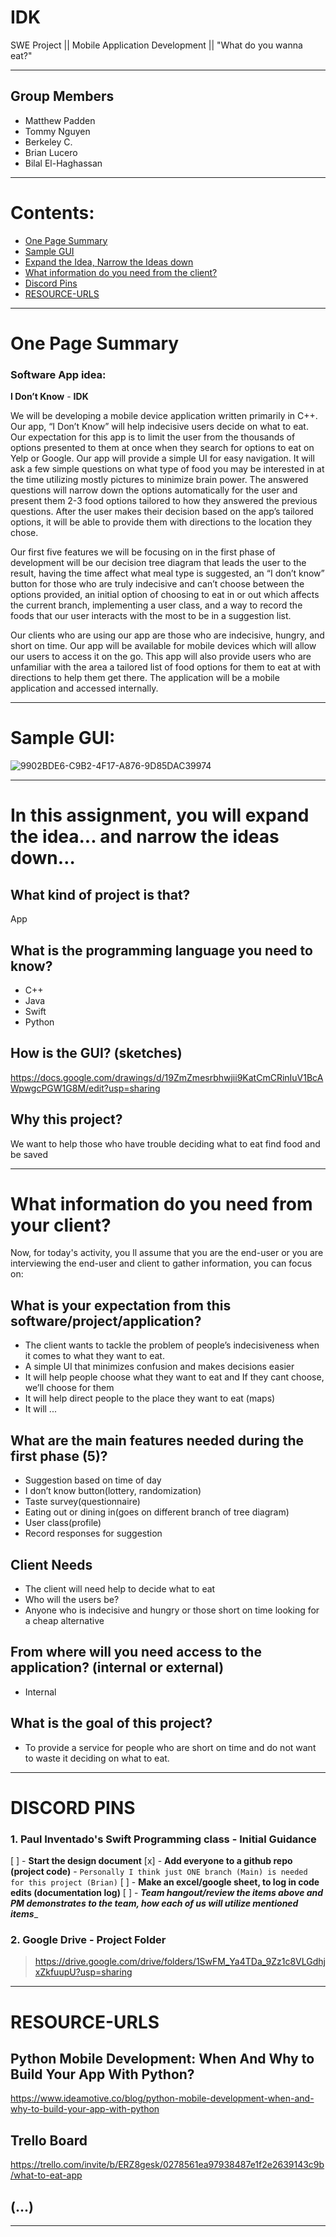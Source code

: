 # IDK
SWE Project || Mobile Application Development || "What do you wanna eat?"

-----------------------------------

## Group Members
- Matthew Padden
- Tommy Nguyen
- Berkeley C. 
- Brian Lucero
- Bilal El-Haghassan

-----------------------------------

# Contents:

- [One Page Summary](https://github.com/13rianlucero/IDK/blob/main/README.md#one-page-summary)
- [Sample GUI](https://github.com/13rianlucero/IDK/blob/main/README.md#sample-gui)
- [Expand the Idea, Narrow the Ideas down](https://github.com/13rianlucero/IDK/blob/main/README.md#in-this-assignment-you-will-expand-the-idea-and-narrow-the-ideas-down)
- [What information do you need from the client?](https://github.com/13rianlucero/IDK/blob/main/README.md#what-information-do-you-need-from-your-client)
- [Discord Pins](https://github.com/13rianlucero/IDK/blob/main/README.md#discord-pins)
- [RESOURCE-URLS](https://github.com/13rianlucero/IDK/blob/main/README.md#resource-urls)

-----------------------------------

# One Page Summary

### Software App idea:
**I Don’t Know** - **IDK**

   We will be developing a mobile device application written primarily in C++. Our app, “I Don’t Know” will help indecisive users decide on what to eat.  Our expectation for this app is to limit the user from the thousands of options presented to them at once when they search for options to eat on Yelp or Google. Our app will provide a simple UI for easy navigation. It will ask a few simple questions on what type of food you may be interested in at the time utilizing mostly pictures to minimize brain power. The answered questions will narrow down the options automatically for the user and present them 2-3 food options tailored to how they answered the previous questions. After the user makes their decision based on the app’s tailored options, it will be able to provide them with directions to the location they chose.

   Our first five features we will be focusing on in the first phase of development will be our decision tree diagram that leads the user to the result, having the time affect what meal type is suggested, an “I don’t know” button for those who are truly indecisive and can’t choose between the options provided, an initial option of choosing to eat in or out which affects the current branch, implementing a user class, and a way to record the foods that our user interacts with the most to be in a suggestion list.

  Our clients who are using our app are those who are indecisive, hungry, and short on time. Our app will be available for mobile devices which will allow our users to access it on the go. This app will also provide users who are unfamiliar with the area a tailored list of food options for them to eat at with directions to help them get there. The application will be a mobile application and accessed internally.
  
-----------------------------------

# Sample GUI:

![9902BDE6-C9B2-4F17-A876-9D85DAC39974](https://user-images.githubusercontent.com/47013770/108041006-d9b1a980-6ff2-11eb-928b-e50bfad817c7.jpeg)

-----------------------------------

# In this assignment, you will expand the idea... and narrow the ideas down…

## What kind of project is that?
App

## What is the programming language you need to know? 
- C++
- Java
- Swift
- Python

## How is the GUI? (sketches)
https://docs.google.com/drawings/d/19ZmZmesrbhwjii9KatCmCRinIuV1BcAWpwgcPGW1G8M/edit?usp=sharing

## Why this project? 
We want to help those who have trouble deciding what to eat find food and be saved

-----------------------------------

# What information do you need from your client?
Now, for today's activity, you ll assume that you are the end-user or you are interviewing the end-user and client to gather information, you can focus on:

## **What is your expectation from this software/project/application?** 
- The client wants to tackle the problem of people’s indecisiveness when it comes to what they want to eat.
- A simple UI that minimizes confusion and makes decisions easier
- It will help people choose what they want to eat and If they cant choose, we’ll choose for them
- It will help direct people to the place they want to eat (maps)
- It will ...

## **What are the main features needed during the first phase (5)?** 
- Suggestion based on time of day
- I don’t know button(lottery, randomization)
- Taste survey(questionnaire)
- Eating out or dining in(goes on different branch of tree diagram)
- User class(profile)
- Record responses for suggestion

## **Client Needs**
- The client will need help to decide what to eat
- Who will the users be?	
- Anyone who is indecisive and hungry or those short on time looking for a cheap alternative

## **From where will you need access to the application? (internal or external)**
- Internal

## **What is the goal of this project?**
- To provide a service for people who are short on time and do not want to waste it deciding on what to eat.

-----------------------------------

# DISCORD PINS

### 1. Paul Inventado's Swift Programming class - Initial Guidance

[ ] - __**Start the design document**__ 
[x] - __**Add everyone to a github repo (project code)**__ - `Personally I think just ONE branch (Main) is needed for this project (Brian)`
[ ] - __**Make an excel/google sheet, to log in code edits (documentation log)**__
[ ] - _**Team hangout/review the items above and PM demonstrates to the team, how each of us will utilize mentioned items**__

### 2. Google Drive - Project Folder
> https://drive.google.com/drive/folders/1SwFM_Ya4TDa_9Zz1c8VLGdhjxZkfuupU?usp=sharing

-----------------------------------

# RESOURCE-URLS

## Python Mobile Development: When And Why to Build Your App With Python?
https://www.ideamotive.co/blog/python-mobile-development-when-and-why-to-build-your-app-with-python

## Trello Board
https://trello.com/invite/b/ERZ8gesk/0278561ea97938487e1f2e2639143c9b/what-to-eat-app

## (...)

-----------------------------------
